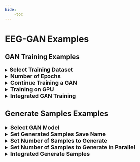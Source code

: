 ```yaml
---
hide:
    -toc
---
```


# EEG-GAN Examples

## <b>GAN Training Examples</b>

<details style="border-color:Grey;">
    <summary style="background-color:transparent;"><b><font size = "4">Select Training Dataset</font></b></summary>
    <font size = "3">
    You can direct the GAN to train on specific datasets using the <code>path_dataset</code> argument. <br><br>

    &emsp;<code>python gan_training_main.py path_dataset=data\my_data.csv</code>
    </font>
</details>

<details style="border-color:Grey;">
    <summary style="background-color:transparent;"><b><font size = "4">Number of Epochs</font></b></summary>
    <font size = "3">
    You can vary the number of epochs that the GAN is trained on with the <code>n_epochs</code> parameter. <br><br>

    &emsp;<code>python gan_training_main.py n_epochs=8000</code>
    </font>
</details>

<details style="border-color:Grey;">
    <summary style="background-color:transparent;"><b><font size = "4">Continue Training a GAN</font></b></summary>
    <font size = "3">
    You can continue training a GAN using the <code>train_gan</code> and (optionally) <code>path_checkpoint</code> arguments. Not including the <code>path_checkpoint</code> argument will default to training a model <code>trained_models\checkpoint.pt</code> <br><br>

    &emsp;<code>python gan_training_main.py train_gan path_checkpoint=trained_models\my_model.pt</code>
    </font>
</details>

<details style="border-color:Grey;">
    <summary style="background-color:transparent;"><b><font size = "4">Training on GPU</font></b></summary>
    <font size = "3">
    You can use your GPU rather than CPU to train the GAN using the <code>ddp</code> parameter.<br><br>

    &emsp;<code>python gan_training_main.py ddp</code>
    </font>
</details>

<details style="border-color:Grey;">
    <summary style="background-color:transparent;"><b><font size = "4">Integrated GAN Training</font></b></summary>
    <font size = "3">
    Putting these arguments together, we can train our GAN: <br>
    &emsp;On GPUs <code>ddp</code><br>
    &emsp;On our dataset <code>path_dataset=data\my_data.csv</code><br>
    &emsp;For 8000 epochs <code>n_epochs=8000</code><br><br>

    &emsp;<code>python gan_training_main.py ddp path_dataset=data\my_data.csv n_epochs=8000</code>
    </font>
</details>

## <b>Generate Samples Examples</b>

<details style="border-color:Grey;">
    <summary style="background-color:transparent;"><b><font size = "4">Select GAN Model</font></b></summary>
    <font size = "3">
    You can generate samples from a specific GAN using the <code>file</code> argument. <br><br>

    &emsp;<code>python generate_samples_main.py file=trained_models\my_GAN.pt</code>
    </font>
</details>

<details style="border-color:Grey;">
    <summary style="background-color:transparent;"><b><font size = "4">Set Generated Samples Save Name</font></b></summary>
    <font size = "3">
    You can declare the path and name of the saved generated samples file using the <code>path_samples</code> argument. <br><br>

    &emsp;<code>python generate_samples_main.py path_samples=generated_samples\my_samples.csv</code>
    </font>
</details>

<details style="border-color:Grey;">
    <summary style="background-color:transparent;"><b><font size = "4">Set Number of Samples to Generate</font></b></summary>
    <font size = "3">
    You can set the total number of samples to generate (which will be split equally across conditions) using the <code>num_samples_total</code> argument. <br><br>

    &emsp;<code>python generate_samples_main.py num_samples_total=10000</code>
    </font>
</details>

<details style="border-color:Grey;">
    <summary style="background-color:transparent;"><b><font size = "4">Set Number of Samples to Generate in Parallel</font></b></summary>
    <font size = "3">
    You can set the number of samples that will be generated in parallel using the <code>num_samples_parallel</code> argument. <br><br>

    &emsp;<code>python generate_samples_main.py num_samples_parallel=1000</code>
    </font>
</details>

<details style="border-color:Grey;">
    <summary style="background-color:transparent;"><b><font size = "4">Integrated Generate Samples</font></b></summary>
    <font size = "3">
    Putting these arguments together, we can generate samples: <br>
    &emsp;On our model <code>file=trained_models\my_GAN.pt</code><br>
    &emsp;With a saved filename  <code>path_samples=generated_samples\my_samples.csv</code><br>
    &emsp;Generating 10,000 samples <code>num_samples_total=10000</code><br>
    &emsp;At a rate of 1,000 at a time <code>num_samples_parallel=1000</code><br><br

    &emsp;<code>python generate_samples_main.py file=trained_models\my_GAN.pt path_samples=generated_samples\my_samples.csv num_samples_total=10000 num_samples_parallel=1000</code>
    </font>
</details>